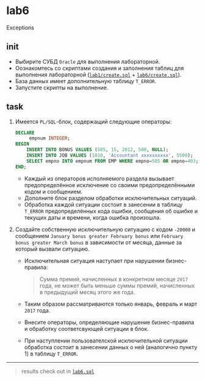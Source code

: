 # lab6

Exceptions

## init

* Выбирите СУБД `Oracle` для выполнения лабораторной.
* Оознакомтесь со скриптами создания и заполнения таблиц для выполнения
  лабораторной
  ([`lab1/create.sql`](https://github.com/Drapegnik/bsu/blob/master/dms/lab1/create.sql) + [`lab6/create.sql`](https://github.com/Drapegnik/bsu/blob/master/dms/lab6/create.sql)).
* База данных имеет дополнительную таблицу `T_ERROR`.
* Запустите скрипты на выполнение.

## task

1. Имеется `PL/SQL`-блок, содержащий следующие операторы:

   ```sql
   DECLARE
        empnum INTEGER;
   BEGIN
       INSERT INTO BONUS VALUES (505, 15, 2012, 500, NULL);
       INSERT INTO JOB VALUES (1010, 'Accountant xxxxxxxxxx', 5500);
       SELECT empno INTO empnum FROM EMP WHERE empno=505 OR empno=403;
   END;
   ```

   * Каждый из операторов исполняемого раздела вызывает предопределённое исключение со своими предопределёнными кодом и сообщением.
   * Дополните блок разделом обработки исключительных ситуаций.
   * Обработка каждой ситуации состоит в занесении в таблицу `T_ERROR` предопределённых кода ошибки, сообщения об ошибке и текущих даты и времени, когда ошибка произошла.

2. Создайте собственную исключительную ситуацию с кодом `-20000` и сообщением `January bonus greater February bonus` или `February bonus greater March bonus` в зависимости от месяца, данные за который вызвали ситуацию.

   * Исключительная ситуация наступает при нарушении бизнес-правила:

     > Сумма премий, начисленных в конкретном месяце `2017` года, не может быть меньше суммы премий, начисленных в предыдущий месяц этого же года.

   * Таким образом рассматриваются только январь, февраль и март `2017` года.
   * Внесите операторы, определяющие нарушение бизнес-правила и обработку соответсвующей ситуации в блок.
   * При наступлении пользователской исключительной ситуации обработка состоит в занесении данных о ней (аналогично пункту 1) в таблицу `T_ERROR`.

---

> results check out in
> [`lab6.sql`](https://github.com/Drapegnik/bsu/blob/master/dms/lab6/lab6.sql)
